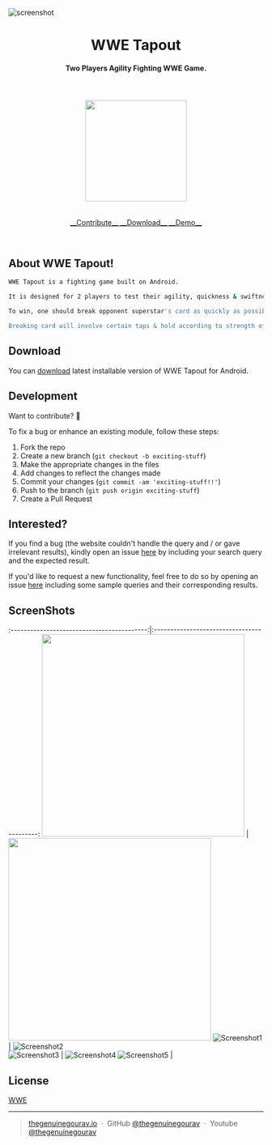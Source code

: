 ![screenshot](https://github.com/thegenuinegourav/WWE-Tapout/blob/master/screenshots/cover.jpg)
<h1 align="center">
    WWE Tapout
  <br>
</h1>
<h4 align="center">Two Players Agility Fighting WWE Game.</h4>
<br>
<h6 align="center"><a href="https://docs.google.com/uc?export=download&id=0B1Zc1LkGIpxySFg0bHZISkNJYzg"><img src="https://github.com/thegenuinegourav/WWE-Tapout/blob/master/screenshots/logo.png" width="200"></a></h6>
<p align="center">
  <a href="https://github.com/thegenuinegourav/WWE-Tapout#fork-destination-box">
    __Contribute__
  </a>
  <a href="https://docs.google.com/uc?export=download&id=0B1Zc1LkGIpxySFg0bHZISkNJYzg">
    __Download__
  </a>
  <a href="https://github.com/thegenuinegourav/WWE-Tapout">
    __Demo__
  </a>
</p>
<br>

## About WWE Tapout!

```bash
WWE Tapout is a fighting game built on Android. 

It is designed for 2 players to test their agility, quickness & swiftness using their favourite WWE superstars.

To win, one should break opponent superstar's card as quickly as possible.

Breaking card will involve certain taps & hold according to strength of a superstar.

```

## Download
You can [download](https://docs.google.com/uc?export=download&id=0B1Zc1LkGIpxySFg0bHZISkNJYzg) latest installable version of WWE Tapout for Android.
  
  
## Development  
Want to contribute? **:pencil:**  
  
To fix a bug or enhance an existing module, follow these steps:  
  
1. Fork the repo
2. Create a new branch (`git checkout -b exciting-stuff`)
3. Make the appropriate changes in the files
4. Add changes to reflect the changes made
5. Commit your changes (`git commit -am 'exciting-stuff!!'`)
6. Push to the branch (`git push origin exciting-stuff`)
7. Create a Pull Request  
  
  
## Interested?  
If you find a bug (the website couldn't handle the query and / or gave irrelevant results), kindly open an issue [here](https://github.com/thegenuinegourav/WWE-Tapout/issues/new) by including your search query and the expected result.  
  
If you'd like to request a new functionality, feel free to do so by opening an issue [here](https://github.com/thegenuinegourav/WWE-Tapout/issues/new) including some sample queries and their corresponding results.  
  
  
## ScreenShots  
:------------------------------------------:|:------------------------------------------:
<img src="screenshots/one.png" width="400"> | <img src="screenshots/two.png" width="400">
![Screenshot1](screenshots/one.png)   | ![Screenshot2](screenshots/two.png)  
![Screenshot3](screenshots/three.png) | ![Screenshot4](screenshots/four.png) 
![Screenshot5](screenshots/five.png)  |                                      
 
## License

[WWE](http://www.wwe.com/)

---

> [thegenuinegourav.io](https://thegenuinegourav.github.io/) &nbsp;&middot;&nbsp;
> GitHub [@thegenuinegourav](https://github.com/thegenuinegourav) &nbsp;&middot;&nbsp;
> Youtube [@thegenuinegourav](https://www.youtube.com/channel/UCs8380tHxevj72ffRhbGoUw)
